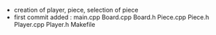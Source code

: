 - creation of player, piece, selection of piece
- first commit added : main.cpp Board.cpp Board.h Piece.cpp Piece.h Player.cpp Player.h Makefile
